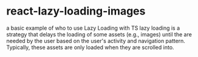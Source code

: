 # react-lazy-loading-images
a basic example of who to use Lazy Loading with TS
 lazy loading is a strategy that delays the loading of some assets (e.g., images) until the are needed by the user based on the user's activity and navigation pattern. Typically, these assets are only loaded when they are scrolled into.
 
